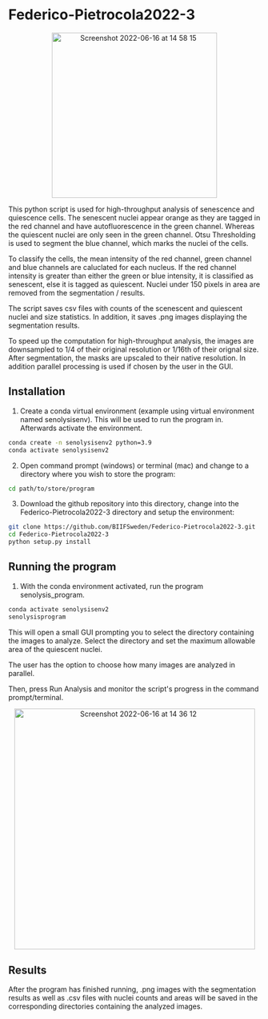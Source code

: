 # Federico-Pietrocola2022-3

<p align="center">
<img width="330" alt="Screenshot 2022-06-16 at 14 58 15" src="https://user-images.githubusercontent.com/43760657/174074881-ed73abe6-9f27-4cf0-bfc1-7f0183d9a64a.png">
</p>

This python script is used for high-throughput analysis of senescence and quiescence cells. The senescent nuclei appear orange as they are tagged in the red channel and have autofluorescence in the green channel. Whereas the quiescent nuclei are only seen in the green channel. Otsu Thresholding is used to segment the blue channel, which marks the nuclei of the cells.

To classify the cells, the mean intensity of the red channel, green channel and blue channels are caluclated for each nucleus. If the red channel intensity is greater than either the green or blue intensity, it is classified as senescent, else it is tagged as quiescent. Nuclei under 150 pixels in area are removed from the segmentation / results.

The script saves csv files with counts of the scenescent and quiescent nuclei and size statistics. In addition, it saves .png images displaying the segmentation results.

To speed up the computation for high-throughput analysis, the images are downsampled to 1/4 of their original resolution or 1/16th of their orignal size. After segmentation, the masks are upscaled to their native resolution. In addition parallel processing is used if chosen by the user in the GUI.

## Installation

1. Create a conda virtual environment (example using virtual environment named senolysisenv). This will be used to run the program in. Afterwards activate the environment.
```bash
conda create -n senolysisenv2 python=3.9
conda activate senolysisenv2
```

2. Open command prompt (windows) or terminal (mac) and change to a directory where you wish to store the program:

```bash
cd path/to/store/program
```

3. Download the github repository into this directory, change into the Federico-Pietrocola2022-3 directory and setup the environment:
```bash
git clone https://github.com/BIIFSweden/Federico-Pietrocola2022-3.git
cd Federico-Pietrocola2022-3
python setup.py install
```

## Running the program

1. With the conda environment activated, run the program senolysis_program.
```bash
conda activate senolysisenv2
senolysisprogram
```
This will open a small GUI prompting you to select the directory containing the images to analyze. Select the directory and set the maximum allowable area of the quiescent nuclei.

The user has the option to choose how many images are analyzed in parallel. 

Then, press Run Analysis and monitor the script's progress in the command prompt/terminal.

<p align="center">
<img width="481" alt="Screenshot 2022-06-16 at 14 36 12" src="https://user-images.githubusercontent.com/43760657/174070999-0789315e-a3d7-4904-b365-944b0b6d8d85.png">
</p>


## Results
After the program has finished running, .png images with the segmentation results as well as .csv files with nuclei counts and areas will be saved in the corresponding directories containing the analyzed images.

